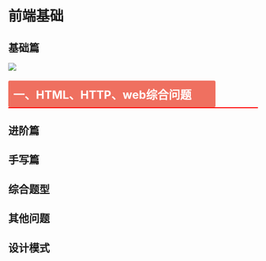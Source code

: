 # 前端基础

## 基础篇
![](https://s.poetries.work/uploads/2022/07/ee7310c4f45b9bd6.png)
#### <div style="background:#ef7060;border-radius:3px;width:400px;font-size:23px;color:#ffffff;padding:10px 10px;">一、HTML、HTTP、web综合问题</div><div style="border:1px solid red;width:100%"></div>

## 进阶篇
## 手写篇
## 综合题型
## 其他问题
## 设计模式


